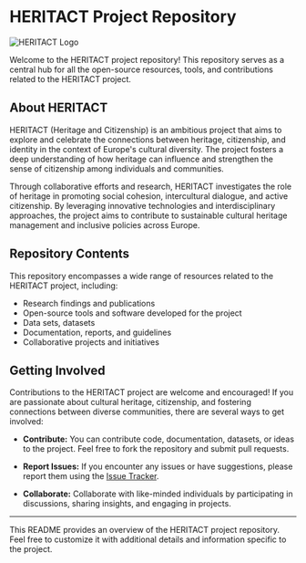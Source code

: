 # HERITACT Project Repository

![HERITACT Logo](https://images.squarespace-cdn.com/content/v1/642b7dc3227d62555165139d/5785cb22-df1f-4e50-be6b-549c064c2817/Artboard+12+copy+6%402x.png?format=1500w)

Welcome to the HERITACT project repository! This repository serves as a central hub for all the open-source resources, tools, and contributions related to the HERITACT project.

## About HERITACT

HERITACT (Heritage and Citizenship) is an ambitious project that aims to explore and celebrate the connections between heritage, citizenship, and identity in the context of Europe's cultural diversity. The project fosters a deep understanding of how heritage can influence and strengthen the sense of citizenship among individuals and communities.

Through collaborative efforts and research, HERITACT investigates the role of heritage in promoting social cohesion, intercultural dialogue, and active citizenship. By leveraging innovative technologies and interdisciplinary approaches, the project aims to contribute to sustainable cultural heritage management and inclusive policies across Europe.

## Repository Contents

This repository encompasses a wide range of resources related to the HERITACT project, including:

- Research findings and publications
- Open-source tools and software developed for the project
- Data sets, datasets
- Documentation, reports, and guidelines
- Collaborative projects and initiatives

## Getting Involved

Contributions to the HERITACT project are welcome and encouraged! If you are passionate about cultural heritage, citizenship, and fostering connections between diverse communities, there are several ways to get involved:

- **Contribute:** You can contribute code, documentation, datasets, or ideas to the project. Feel free to fork the repository and submit pull requests.

- **Report Issues:** If you encounter any issues or have suggestions, please report them using the [Issue Tracker](https://github.com/yourusername/heritact-repo/issues).

- **Collaborate:** Collaborate with like-minded individuals by participating in discussions, sharing insights, and engaging in projects.
---

This README provides an overview of the HERITACT project repository. Feel free to customize it with additional details and information specific to the project.
